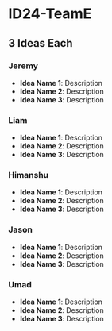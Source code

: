 # ID24-TeamE
## 3 Ideas Each
### Jeremy
- **Idea Name 1**: Description
- **Idea Name 2**: Description
- **Idea Name 3**: Description
### Liam
- **Idea Name 1**: Description
- **Idea Name 2**: Description
- **Idea Name 3**: Description
### Himanshu
- **Idea Name 1**: Description
- **Idea Name 2**: Description
- **Idea Name 3**: Description
### Jason
- **Idea Name 1**: Description
- **Idea Name 2**: Description
- **Idea Name 3**: Description
### Umad
- **Idea Name 1**: Description
- **Idea Name 2**: Description
- **Idea Name 3**: Description
